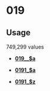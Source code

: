 # 019

## Usage

749,299 values

-   **[019\_\_$a](../../tags/019/019__a-1.md)**  

-   **[0191\_$a](../../tags/019/0191_a-2.md)**  

-   **[0191\_$z](../../tags/019/0191_z-3.md)**  


